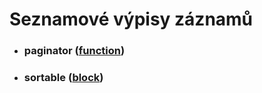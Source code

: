 Seznamové výpisy záznamů
========================

* ### paginator ([function](https://github.com/atk14/Atk14/blob/master/src/atk14/helpers/function.paginator.php))

* ### sortable ([block](https://github.com/atk14/Atk14/blob/master/src/atk14/helpers/block.sortable.php))


